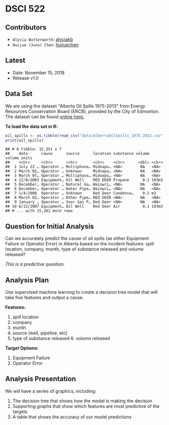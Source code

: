 DSCI 522
================

Contributors
------------

-   `Alycia Butterworth`: [alyciakb](https://github.com/alyciakb)
-   `Huijue (Juno) Chen`: [huijuechen](https://github.com/huijuechen)

Latest
------

-   Date: November 15, 2018
-   Release v1.0

Data Set
--------

We are using the dataset "Alberta Oil Spills 1975-2013" from Energy Resources Conservation Board (ERCB), provided by the City of Edmonton. The dataset can be found [online here.](https://data.edmonton.ca/Environmental-Services/Alberta-Oil-Spills-1975-2013/ek45-xtjs)

**To load the data set in R:**

``` r
oil_spills <- as.tibble(read_csv("data/AlbertaOilSpills_1975-2013.csv"))
print(oil_spills)
```

    ## # A tibble: 15,351 x 7
    ##    date      cause      source      location substance volume volume_units
    ##    <chr>     <chr>      <chr>       <chr>    <chr>      <dbl> <chr>       
    ##  1 July 22 … Operator … Multiphase… Midnapo… <NA>        NA   <NA>        
    ##  2 March 02… Operator … Unknown     Midnapo… <NA>        NA   <NA>        
    ##  3 March 07… Operator … Multiphase… Midnapo… <NA>        NA   <NA>        
    ##  4 12/8/2003 Equipment… Oil Well    RED DEER Propane      0.1 103m3       
    ##  5 December… Operator … Natural Ga… Wainwri… <NA>        NA   <NA>        
    ##  6 December… Operator … Water Pipe… Wainwri… <NA>        NA   <NA>        
    ##  7 1/4/2008  Operator … Unknown     Red Deer Condensa…    0.1 m3          
    ##  8 March 02… Operator … Other Pipe… RED DEER <NA>        NA   <NA>        
    ##  9 January … Operator … Sour Gas P… Red Deer <NA>        NA   <NA>        
    ## 10 6/12/2007 Equipment… Oil Well    Red Deer Air          0.1 103m3       
    ## # ... with 15,341 more rows

Question for Initial Analysis
-----------------------------

Can we accurately predict the cause of oil spills (as either Equipment Failure or Operator Error) in Alberta based on the incident features: spill location, company, month, type of substance released and volume released?

*This is a predictive question.*

Analysis Plan
-------------

Use supervised machine learning to create a decision tree model that will take five features and output a cause.

**Features:** 
1. spill location 
2. company 
3. month 
4. source (well, pipeline, etc) 
5. type of substance released 6. volume released

**Target Options:** 
1. Equipment Failure 
2. Operator Error

Analysis Presentation
---------------------

We will have a series of graphics, including: 
1. The decision tree that shows how the model is making the decision 
2. Supporting graphs that show which features are most predictive of the targets 
3. A table that shows the accuracy of our model predictions
